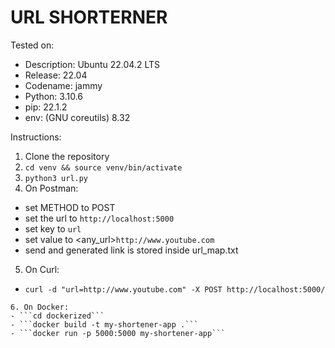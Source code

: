 # URL SHORTERNER
Tested on:
- Description: Ubuntu 22.04.2 LTS
- Release: 22.04
- Codename: jammy
- Python: 3.10.6
- pip: 22.1.2 
- env: (GNU coreutils) 8.32

Instructions:
1. Clone the repository
2. ```cd venv && source venv/bin/activate```
3. ```python3 url.py```
4. On Postman:
- set METHOD to POST
- set the url to ```http://localhost:5000```
- set key to ```url```
- set value to <any_url>```http://www.youtube.com```
- send and generated link is stored inside url_map.txt
5. On Curl:
- ```curl -d "url=http://www.youtube.com" -X POST http://localhost:5000/```
```
6. On Docker:
- ```cd dockerized```
- ```docker build -t my-shortener-app .```
- ```docker run -p 5000:5000 my-shortener-app```

